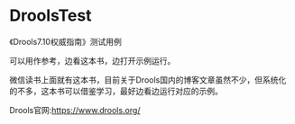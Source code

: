 # DroolsTest
《Drools7.10权威指南》测试用例

可以用作参考，边看这本书，边打开示例运行。

微信读书上面就有这本书，目前关于Drools国内的博客文章虽然不少，但系统化的不多，这本书可以借鉴学习，最好边看边运行对应的示例。

Drools官网:https://www.drools.org/



